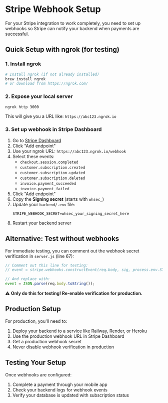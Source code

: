 # Stripe Webhook Setup

For your Stripe integration to work completely, you need to set up webhooks so Stripe can notify your backend when payments are successful.

## Quick Setup with ngrok (for testing)

### 1. Install ngrok
```bash
# Install ngrok (if not already installed)
brew install ngrok
# or download from https://ngrok.com/
```

### 2. Expose your local server
```bash
ngrok http 3000
```

This will give you a URL like: `https://abc123.ngrok.io`

### 3. Set up webhook in Stripe Dashboard

1. Go to [Stripe Dashboard](https://dashboard.stripe.com/test/webhooks)
2. Click "Add endpoint"
3. Use your ngrok URL: `https://abc123.ngrok.io/webhook`
4. Select these events:
   - `checkout.session.completed`
   - `customer.subscription.created`
   - `customer.subscription.updated`
   - `customer.subscription.deleted`
   - `invoice.payment_succeeded`
   - `invoice.payment_failed`
5. Click "Add endpoint"
6. Copy the **Signing secret** (starts with `whsec_`)
7. Update your `backend/.env` file:
   ```
   STRIPE_WEBHOOK_SECRET=whsec_your_signing_secret_here
   ```
8. Restart your backend server

## Alternative: Test without webhooks

For immediate testing, you can comment out the webhook secret verification in `server.js` (line 67):

```javascript
// Comment out this line for testing:
// event = stripe.webhooks.constructEvent(req.body, sig, process.env.STRIPE_WEBHOOK_SECRET);

// And replace with:
event = JSON.parse(req.body.toString());
```

⚠️ **Only do this for testing! Re-enable verification for production.**

## Production Setup

For production, you'll need to:
1. Deploy your backend to a service like Railway, Render, or Heroku
2. Use the production webhook URL in Stripe Dashboard
3. Get a production webhook secret
4. Never disable webhook verification in production

## Testing Your Setup

Once webhooks are configured:
1. Complete a payment through your mobile app
2. Check your backend logs for webhook events
3. Verify your database is updated with subscription status
